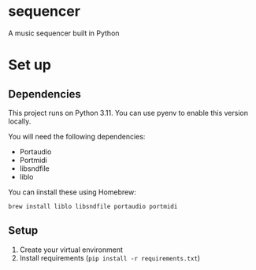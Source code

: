 # sequencer
A music sequencer built in Python

# Set up

## Dependencies

This project runs on Python 3.11. You can use pyenv to enable this version locally.

You will need the following dependencies:
- Portaudio
- Portmidi
- libsndfile
- liblo

You can iinstall these using Homebrew:
```
brew install liblo libsndfile portaudio portmidi
```

## Setup

1. Create your virtual environment
2. Install requirements (`pip install -r requirements.txt`)

